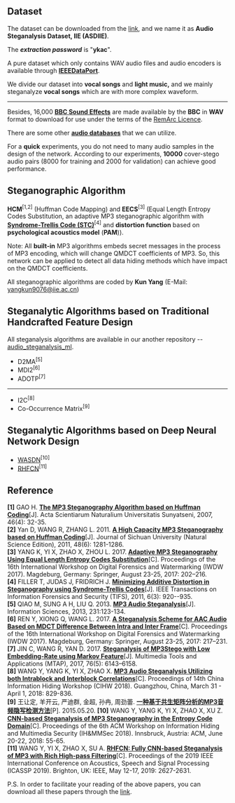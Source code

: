 ## Dataset
The dataset can be downloaded from the [link](https://pan.baidu.com/s/1GtGyEqdkpSymJ9lBwgrntg), and we name it as **Audio Steganalysis Dataset, IIE (ASDIIE)**.

The ***extraction password*** is "**ykac**".

A pure dataset which only contains WAV audio files and audio encoders is available through [**IEEEDataPort**](http://ieee-dataport.org/documents/audio-steganalysis-dataset).

We divide our dataset into **vocal songs** and **light music,** and we mainly steganalyze **vocal songs** which are with more complex waveform.

---

Besides, 16,000 [**BBC Sound Effects**](http://bbcsfx.acropolis.org.uk/) are made available by the **BBC** in **WAV** format to download for use under the terms of the [RemArc Licence](https://github.com/bbcarchdev/Remarc/raw/master/doc/2016.09.27_RemArc_Content%20licence_Terms%20of%20Use_final.pdf).

There are some other [**audio databases**](https://github.com/Charleswyt/tf_audio_steganalysis/blob/master/papers/audio_database.md) that we can utilize.

For a **quick** experiments, you do not need to many audio samples in the design of the network. According to our experiments, **10000** cover-stego audio pairs (8000 for training and 2000 for validation) can achieve good performance.

## Steganographic Algorithm
**HCM**<sup>[1,2]</sup> (Huffman Code Mapping) and **EECS**<sup>[3]</sup> (Equal Length Entropy Codes Substitution, an adaptive MP3 steganographic algorithm with [**Syndrome-Trellis Code (STC)**](http://dde.binghamton.edu/download/syndrome/)<sup>[4]</sup> and **distortion function** based on **psychological acoustics model** (**PAM**)).

Note: All **built-in** MP3 algorithms embeds secret messages in the process of MP3 encoding, which will change QMDCT coefficients of MP3. So, this network can be applied to detect all data hiding methods which have impact on the QMDCT coefficients.

All steganographic algorithms are coded by **Kun Yang** (E-Mail: yangkun9076@iie.ac.cn)

## Steganalytic Algorithms based on Traditional Handcrafted Feature Design
All steganalysis algorithms are available in our another repository -- [audio_steganalysis_ml](https://github.com/Charleswyt/audio_steganalysis_ml).
* D2MA<sup>[5]</sup>
* MDI2<sup>[6]</sup>
* ADOTP<sup>[7]</sup>
---
* I2C<sup>[8]</sup>
* Co-Occurrence Matrix<sup>[9]</sup>

## Steganalytic Algorithms based on Deep Neural Network Design
* [WASDN](https://github.com/Charleswyt/tf_audio_steganalysis/tree/master/paper/CNN-based%20Steganalysis%20of%20MP3%20Steganography%20in%20the%20Entropy%20Code%20Domain)<sup>[10]</sup>
* [RHFCN](https://github.com/Charleswyt/tf_audio_steganalysis/tree/master/papers/RHFCN%20-%20Fully%20CNN-based%20Steganalysis%20of%20MP3%20with%20Rich%20High-Pass%20Filtering)<sup>[11]</sup>

## Reference
**[1]** GAO H. [**The MP3 Steganography Algorithm based on Huffman Coding**](https://www.researchgate.net/publication/290779951_The_MP3_steganography_algorithm_based_on_huffman_coding)[J]. Acta Scientiarum Naturalium Universitatis Sunyatseni, 2007, 46(4): 32-35. <br>
**[2]** Yan D, WANG R, ZHANG L. 2011. [**A High Capacity MP3 Steganography based on Huffman Coding**](http://xueshu.baidu.com/s?wd=paperuri%3A%2847ca19607f5dfdde6cbc1fca4f6dc5ad%29&filter=sc_long_sign&tn=SE_xueshusource_2kduw22v&sc_vurl=http%3A%2F%2Fen.cnki.com.cn%2FArticle_en%2FCJFDTotal-SCDX201106013.htm&ie=utf-8&sc_us=17794155201621866322)[J]. Journal of Sichuan University (Natural Science Edition), 2011, 48(6): 1281-1286. <br>
**[3]** YANG K, YI X, ZHAO X, ZHOU L. 2017. [**Adaptive MP3 Steganography Using Equal Length Entropy Codes Substitution**](https://link.springer.com/chapter/10.1007/978-3-319-64185-0_16)[C]. Proceedings of the 16th International Workshop on Digital Forensics and Watermarking (IWDW 2017). Magdeburg, Germany: Springer, August 23-25, 2017: 202–216. <br>
**[4]** FILLER T, JUDAS J, FRIDRICH J. [**Minimizing Additive Distortion in Steganography using Syndrome-Trellis Codes**](https://ieeexplore.ieee.org/document/5740590)[J]. IEEE Transactions on Information Forensics and Security (TIFS), 2011, 6(3): 920--935. <br>
**[5]** QIAO M, SUNG A H, LIU Q. 2013. [**MP3 Audio Steganalysis**](http://xueshu.baidu.com/s?wd=paperuri%3A%28baa2297b4d905e182d8c02ea52851247%29&filter=sc_long_sign&tn=SE_xueshusource_2kduw22v&sc_vurl=http%3A%2F%2Fdl.acm.org%2Fcitation.cfm%3Fid%3D2442161.2442240&ie=utf-8&sc_us=14226838812282894210)[J]. Information Sciences, 2013, 231:123-134. <br>
**[6]** REN Y, XIONG Q, WANG L. 2017. [**A Steganalysis Scheme for AAC Audio Based on MDCT Difference Between Intra and Inter Frame**](https://link.springer.com/chapter/10.1007%2F978-3-319-64185-0_17)[C]. Proceedings of the 16th International Workshop on Digital Forensics and Watermarking (IWDW 2017). Magdeburg, Germany: Springer, August 23-25, 2017: 217–231. <br>
**[7]** JIN C, WANG R, YAN D. 2017. [**Steganalysis of MP3Stego with Low Embedding-Rate using Markov Feature**](https://link.springer.com/article/10.1007%2Fs11042-016-3264-y)[J]. Multimedia Tools and Applications (MTAP), 2017, 76(5): 6143–6158. <br>
**[8]** WANG Y, YANG K, YI X, ZHAO X. [**MP3 Audio Steganalysis Utilizing both Intrablock and Interblock Correlations**](http://www.media-security.net/?p=976)[C]. Proceedings of 14th China Information Hiding Workshop (CIHW 2018). Guangzhou, China, March 31 - April 1, 2018: 829-836. <br>
**[9]** 王让定, 羊开云, 严迪群, 金超, 孙冉, 周劲蕾. [**一种基于共生矩阵分析的MP3音频隐写检测方法**](http://cprs.patentstar.com.cn/Search/Detail?ANE=9DEA9CIB7CEA7ACA9BHA9EID9GEB9IDH9EECACGADFIA4DBA)[P]. 2015.05.20.
**[10]** WANG Y, YANG K, YI X, ZHAO X, XU Z. [**CNN-based Steganalysis of MP3 Steganography in the Entropy Code Domain**](https://dl.acm.org/citation.cfm?id=3206011)[C]. Proceedings of the 6th ACM Workshop on Information Hiding and Multimedia Security (IH&MMSec 2018). Innsbruck, Austria: ACM, June 20-22, 2018: 55-65. <br>
**[11]** WANG Y, YI X, ZHAO X, SU A. [**RHFCN: Fully CNN-based Steganalysis of MP3 with Rich High-pass Filtering**](https://ieeexplore.ieee.org/document/8683626)[C]. Proceedings of the 2019 IEEE International Conference on Acoustics, Speech and Signal Processing (ICASSP 2019). Brighton, UK: IEEE, May 12-17, 2019: 2627-2631. <br>

P.S. In order to facilitate your reading of the above papers, you can download all these papers through the [link](https://github.com/Charleswyt/tf_audio_steganalysis/tree/master/paper/papers).
